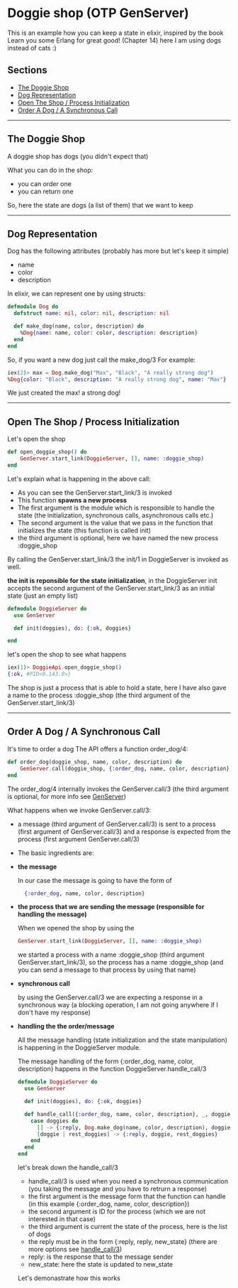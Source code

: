# Doggie shop (OTP GenServer)

This is an example how you can keep a state in elixir,
inspired by the book Learn you some Erlang for great good! (Chapter 14)
here I am using dogs instead of cats :)


## Sections
- [The Doggie Shop](#The-doggie-shop)
- [Dog Representation](#dog-representation)
- [Open The Shop / Process Initialization](#open-the-shop-/-process-initialization)
- [Order A Dog / A Synchronous Call](#order-a-dog-/-a-synchronous-call)

---
## The Doggie Shop

A doggie shop has dogs (you didn't expect that)

What you can do in the shop:

- you can order one
- you can return one

So, here the state are dogs (a list of them) that we want
to keep

---
## Dog Representation

Dog has the following attributes (probably has more but let's keep it simple)

- name
- color
- description

In elixir, we can represent one by using structs:

```elixir
defmodule Dog do
  defstruct name: nil, color: nil, description: nil

  def make_dog(name, color, description) do
    %Dog{name: name, color: color, description: description}
  end
end
```

So, if you want a new dog just call the make_dog/3
For example:

```elixir
iex(2)> max = Dog.make_dog("Max", "Black", "A really strong dog")
%Dog{color: "Black", description: "A really strong dog", name: "Max"}
```
We just created the max! a strong dog!

---

## Open The Shop / Process Initialization

Let's open the shop

```elixir
def open_doggie_shop() do
    GenServer.start_link(DoggieServer, [], name: :doggie_shop)
end
```
Let's explain what is happening in the above call:

 - As you can see the GenServer.start_link/3 is invoked 
 - This function **spawns a new process**
 - The first argument is the module which is responsible to handle 
  the state (the initialization, synchronous calls, asynchronous calls etc.)  
 - The second argument is the value that we pass in the function that initializes
 the state (this function is called init)
 - the third argument is optional, here we have named the new process :doggie_shop

By calling the GenServer.start_link/3 the init/1 in DoggieServer is invoked as well.

**the init is reponsible for the state initialization**, in the DoggieServer init
accepts the second argument of the GenServer.start_link/3 as an initial state
(just an empty list) 

```elixir
defmodule DoggieServer do
  use GenServer

  def init(doggies), do: {:ok, doggies}

end
```

let's open the shop to see what happens

```elixir
iex(1)> DoggieApi.open_doggie_shop()
{:ok, #PID<0.143.0>}
```

The shop is just a process that is able to hold a state, here I have also gave a name to the process
:doggie_shop (the third argument of the GenServer.start_link/3)

---

## Order A Dog / A Synchronous Call

It's time to order a dog
The API offers a function order_dog/4:

```elixir
def order_dog(doggie_shop, name, color, description) do
    GenServer.call(doggie_shop, {:order_dog, name, color, description})
end
```

The order_dog/4 internally invokes the GenServer.call/3 (the third argument is optional, for more info see [GenServer](https://hexdocs.pm/elixir/GenServer.html#call/3))

What happens when we invoke GenServer.call/3:

 - a message (third argument of GenServer.call/3) is sent to a process (first argument of GenServer.call/3)
 and a response is expected from the process (first argument GenServer.call/3)
 - The basic ingredients are:
- **the message**

  In our case the message is going to have the form of 
  ```elixir
    {:order_dog, name, color, description}
  ```

- **the process that we are sending the message (responsible for handling the message)**

  When we opened the shop by using the 
  ```elixir
  GenServer.start_link(DoggieServer, [], name: :doggie_shop)
  ```
  we started a process with a name :doggie_shop (third argument GenServer.start_link/3),
  so the process has a name :doggie_shop (and you can send a message to that process by using that name)

- **synchronous call**
  
  by using the GenServer.call/3 we are expecting a response in a synchronous way (a blocking operation, I am not going anywhere if I don't have my response)

- **handling the the order/message**

  All the message handling (state initialization and the state manipulation) is happening in the DoggieServer module. 

  The message handling of the form {:order_dog, name, color, description} happens in the function DoggieServer.handle_call/3

  ```elixir
  defmodule DoggieServer do
    use GenServer

    def init(doggies), do: {:ok, doggies}

    def handle_call({:order_dog, name, color, description}, _, doggies) do
      case doggies do
        [] -> {:reply, Dog.make_dog(name, color, description), doggies}
        [doggie | rest_doggies] -> {:reply, doggie, rest_doggies}
      end
    end
  end
  ```
  let's break down the handle_call/3

  - handle_call/3 is used when you need a synchronous communication (you taking the message and you have to retrurn a response)
  - the first argument is the message form that the function can handle (in this example {:order_dog, name, color, description})
  - the second argument is ID for the process (which we are not interested in that case)
  - the third argument is current the state of the process, here is the list of dogs
  - the reply must be in the form {:reply, reply, new_state} (there are more options see [handle_call/3](https://hexdocs.pm/elixir/GenServer.html#c:handle_call/3))
  - reply: is the response that to the message sender 
  - new_state: here the state is updated to new_state

  Let's demonastrate how this works

  








